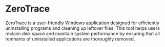 # ZeroTrace
ZeroTrace is a user-friendly Windows application designed for efficiently uninstalling programs and cleaning up leftover files. This tool helps users reclaim disk space and maintain system performance by ensuring that all remnants of uninstalled applications are thoroughly removed.
